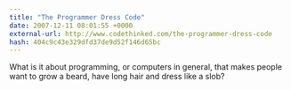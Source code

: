 ```yaml
---
title: "The Programmer Dress Code"
date: 2007-12-11 08:01:55 +0000
external-url: http://www.codethinked.com/the-programmer-dress-code
hash: 404c9c43e329dfd37de9d52f146d65bc
---
```


What is it about programming, or computers in general, that makes people want to grow a beard, have long hair and dress like a slob?
